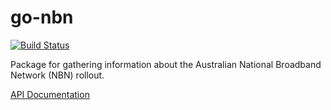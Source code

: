go-nbn
======

[![Build Status](https://travis-ci.org/garfunkel/go-nbn.svg?branch=master)](https://travis-ci.org/garfunkel/go-nbn)

Package for gathering information about the Australian National Broadband Network (NBN) rollout.

[API Documentation](http://godoc.org/github.com/garfunkel/go-nbn)
